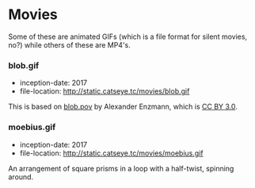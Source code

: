 Movies
======

Some of these are animated GIFs (which is a file format for silent movies, no?) while
others of these are MP4's.

### blob.gif

*   inception-date: 2017
*   file-location: http://static.catseye.tc/movies/blob.gif

This is based on [blob.pov](https://github.com/POV-Ray/povray/blob/3.7-stable/distribution/scenes/objects/blob.pov)
by Alexander Enzmann, which is [CC BY 3.0](https://creativecommons.org/licenses/by/3.0/).

### moebius.gif

*   inception-date: 2017
*   file-location: http://static.catseye.tc/movies/moebius.gif

An arrangement of square prisms in a loop with a half-twist, spinning around.

